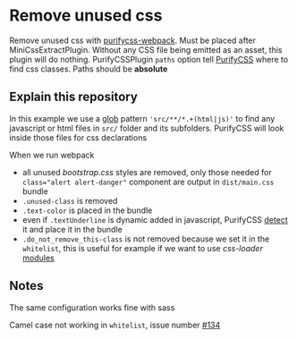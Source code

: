 # Remove unused css

Remove unused css with [purifycss-webpack](https://github.com/webpack-contrib/purifycss-webpack). Must be placed after MiniCssExtractPlugin. Without any CSS file being emitted as an asset, this plugin will do nothing. PurifyCSSPlugin `paths` option tell [PurifyCSS](https://github.com/purifycss/purifycss) where to find css classes. Paths should be **absolute**

## Explain this repository

In this example we use a [glob](https://github.com/isaacs/node-glob#glob-primer) pattern `'src/**/*.+(html|js)'` to find any javascript or html files in `src/` folder and its subfolders. PurifyCSS will look inside those files for css declarations

When we run webpack

- all unused *bootstrap.css* styles are removed, only those needed for `class="alert alert-danger"` component are output in `dist/main.css` bundle
- `.unused-class` is removed
- `.text-color` is placed in the bundle
- even if `.textUnderline` is dynamic added in javascript, PurifyCSS [detect](https://github.com/purifycss/purifycss#detecting-the-use-of-button-active-1) it and place it in the bundle
- `.do_not_remove_this-class` is not removed because we set it in the `whitelist`, this is useful for example if we want to use *css-loader* [modules](https://github.com/webpack-contrib/purifycss-webpack#usage-with-css-modules)

## Notes

The same configuration works fine with sass

Camel case not working in `whitelist`, issue number [#134](https://github.com/webpack-contrib/purifycss-webpack/issues/134)